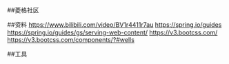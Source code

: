 ##菱格社区

##资料
https://www.bilibili.com/video/BV1r4411r7au
https://spring.io/guides
https://spring.io/guides/gs/serving-web-content/
https://v3.bootcss.com/
https://v3.bootcss.com/components/?#wells

##工具
